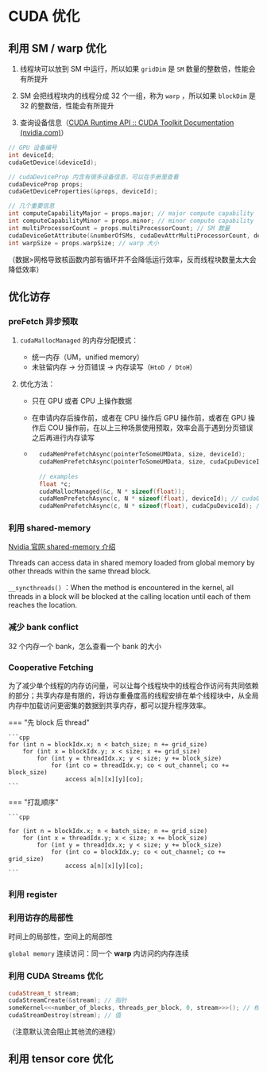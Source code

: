 # CUDA 优化


## 利用 SM / warp 优化



1. 线程块可以放到 SM 中运行，所以如果 `gridDim` 是 `SM` 数量的整数倍，性能会有所提升
2. SM 会把线程块内的线程分成 32 个一组，称为 `warp` ，所以如果 `blockDim` 是 32 的整数倍，性能会有所提升

3. 查询设备信息（[CUDA Runtime API :: CUDA Toolkit Documentation (nvidia.com)](https://docs.nvidia.com/cuda/cuda-runtime-api/structcudaDeviceProp.html)）

```cpp
// GPU 设备编号
int deviceId;
cudaGetDevice(&deviceId);

// cudaDeviceProp 内含有很多设备信息，可以在手册里查看
cudaDeviceProp props;
cudaGetDeviceProperties(&props, deviceId);

// 几个重要信息
int computeCapabilityMajor = props.major; // major compute capability
int computeCapabilityMinor = props.minor; // minor compute capability
int multiProcessorCount = props.multiProcessorCount; // SM 数量
cudaDeviceGetAttribute(&numberOfSMs, cudaDevAttrMultiProcessorCount, deviceId); // SM 数量的另一种求法
int warpSize = props.warpSize; // warp 大小
```



（数据>网格导致核函数内部有循环并不会降低运行效率，反而线程块数量太大会降低效率）



## 优化访存



### preFetch 异步预取



1. `cudaMallocManaged` 的内存分配模式：

    - 统一内存（UM，unified memory）
    - 未驻留内存 -> 分页错误 -> 内存读写（`HtoD / DtoH`）

2. 优化方法：

    - 只在 GPU 或者 CPU 上操作数据

    - 在申请内存后操作前，或者在 CPU 操作后 GPU 操作前，或者在 GPU 操作后 COU 操作前，在以上三种场景使用预取，效率会高于遇到分页错误之后再进行内存读写

    - ```cpp
        cudaMemPrefetchAsync(pointerToSomeUMData, size, deviceId);
        cudaMemPrefetchAsync(pointerToSomeUMData, size, cudaCpuDeviceId);
        
        // examples
        float *c;
        cudaMallocManaged(&c, N * sizeof(float));
        cudaMemPrefetchAsync(c, N * sizeof(float), deviceId); // cudaGetDevice
        cudaMemPrefetchAsync(c, N * sizeof(float), cudaCpuDeviceId); // cudaCpuDeviceId 是环境变量
        ```

        

### 利用 shared-memory

[Nvidia 官网 shared-memory 介绍](https://developer.nvidia.com/blog/using-shared-memory-cuda-cc/)

Threads can access data in shared memory loaded from global memory by other threads within the same thread block.

`__syncthreads()` ：When the method is encountered in the kernel, all threads in a block will be blocked at the calling location until each of them reaches the location.


### 减少 bank conflict

32 个内存一个 bank，怎么查看一个 bank 的大小


### Cooperative Fetching

为了减少单个线程的内存访问量，可以让每个线程块中的线程合作访问有共同依赖的部分；共享内存是有限的，将访存重叠度高的线程安排在单个线程块中，从全局内存中加载访问更密集的数据到共享内存，都可以提升程序效率。

=== "先 block 后 thread"

    ```cpp
    for (int n = blockIdx.x; n < batch_size; n += grid_size)
        for (int x = blockIdx.y; x < size; x += grid_size)
            for (int y = threadIdx.x; y < size; y += block_size)
                for (int co = threadIdx.y; co < out_channel; co += block_size)
                    access a[n][x][y][co];
    ```
=== "打乱顺序"

    ```cpp

    for (int n = blockIdx.x; n < batch_size; n += grid_size)
        for (int x = threadIdx.y; x < size; x += block_size)
            for (int y = threadIdx.x; y < size; y += block_size)
                for (int co = blockIdx.y; co < out_channel; co += grid_size)
                    access a[n][x][y][co];
    ```

### 利用 register

### 利用访存的局部性

时间上的局部性，空间上的局部性

`global memory` 连续访问：同一个 **warp** 内访问的内存连续


### 利用 CUDA Streams 优化



```cpp
cudaStream_t stream;
cudaStreamCreate(&stream); // 指针
someKernel<<<number_of_blocks, threads_per_block, 0, stream>>>(); // 核函数的四个参数
cudaStreamDestroy(stream); // 值
```



（注意默认流会阻止其他流的进程）



## 利用 tensor core 优化

